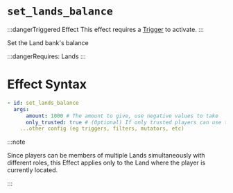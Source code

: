 # `set_lands_balance`
:::dangerTriggered Effect
This effect requires a [Trigger](https://plugins.auxilor.io/effects/all-triggers) to activate.
:::

Set the Land bank's balance

:::dangerRequires:
Lands
:::

# Effect Syntax

```yaml
- id: set_lands_balance
  args:
      amount: 1000 # The amount to give, use negative values to take
      only_trusted: true # (Optional) If only trusted players can use this effect. Defaults to true.
    ...other config (eg triggers, filters, mutators, etc)
```

:::note  
  
Since players can be members of multiple Lands simultaneously with different roles, this Effect applies only to the Land where the player is currently located.

:::